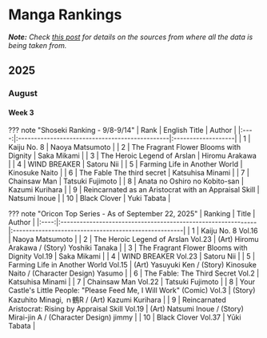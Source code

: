 # Manga Rankings

***Note:** Check [this post](../../posts/2025/20250918-weekly-monthly-ranking-post.md) for details on the sources from where all the data is being taken from.*

## 2025

### August

#### Week 3

<!--8<-- [start:shoseki-2509w3] -->
??? note "Shoseki Ranking - 9/8-9/14"
    | Rank | English Title | Author |
    |:----:|:-----------------------------------------------|:-------------------|
    | 1 | Kaiju No. 8 | Naoya Matsumoto |
    | 2 | The Fragrant Flower Blooms with Dignity | Saka Mikami |
    | 3 | The Heroic Legend of Arslan | Hiromu Arakawa |
    | 4 | WIND BREAKER | Satoru Nii |
    | 5 | Farming Life in Another World | Kinosuke Naito |
    | 6 | The Fable The third secret | Katsuhisa Minami |
    | 7 | Chainsaw Man | Tatsuki Fujimoto |
    | 8 | Anata no Oshiro no Kobito-san | Kazumi Kurihara |
    | 9 | Reincarnated as an Aristocrat with an Appraisal Skill | Natsumi Inoue |
    | 10 | Black Clover | Yuki Tabata |
<!--8<-- [end:shoseki-2509w3] -->

<!--8<-- [start:oricon-2509w3] -->
??? note "Oricon Top Series - As of September 22, 2025"
    | Ranking | Title | Author |
    |:----:|:-------------------------------------------------------------|:-----------------------------------------------------|
    | 1 | Kaiju No. 8 Vol.16 | Naoya Matsumoto |
    | 2 | The Heroic Legend of Arslan Vol.23 | (Art) Hiromu Arakawa / (Story) Yoshiki Tanaka |
    | 3 | The Fragrant Flower Blooms with Dignity Vol.19 | Saka Mikami |
    | 4 | WIND BREAKER Vol.23 | Satoru Nii |
    | 5 | Farming Life in Another World Vol.15 | (Art) Yasuyuki Ken / (Story) Kinosuke Naito / (Character Design) Yasumo |
    | 6 | The Fable: The Third Secret Vol.2 | Katsuhisa Minami |
    | 7 | Chainsaw Man Vol.22 | Tatsuki Fujimoto |
    | 8 | Your Castle's Little People: "Please Feed Me, I Will Work" (Comic) Vol.3 | (Story) Kazuhito Minagi, ｎ鶴R / (Art) Kazumi Kurihara |
    | 9 | Reincarnated Aristocrat: Rising by Appraisal Skill Vol.19 | (Art) Natsumi Inoue / (Story) Mirai-jin A / (Character Design) jimmy |
    | 10 | Black Clover Vol.37 | Yūki Tabata |
<!--8<-- [end:oricon-2509w3] -->
